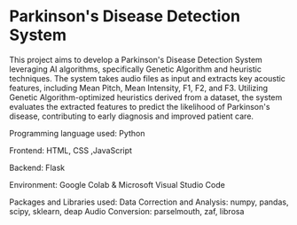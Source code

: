 # Parkinson's Disease Detection System

This project aims to develop a Parkinson's Disease Detection System leveraging AI
algorithms, specifically Genetic Algorithm and heuristic techniques. The system
takes audio files as input and extracts key acoustic features, including Mean Pitch,
Mean Intensity, F1, F2, and F3. Utilizing Genetic Algorithm-optimized heuristics
derived from a dataset, the system evaluates the extracted features to predict the
likelihood of Parkinson's disease, contributing to early diagnosis and improved
patient care.

Programming language used: Python

Frontend: HTML, CSS ,JavaScript

Backend: Flask

Environment: Google Colab & Microsoft Visual Studio Code

Packages and Libraries used:
Data Correction and Analysis: numpy, pandas, scipy, sklearn, deap
Audio Conversion: parselmouth, zaf, librosa

